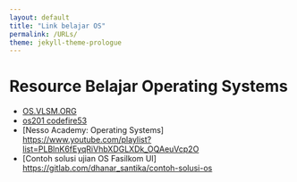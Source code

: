```yaml
---
layout: default
title: "Link belajar OS"
permalink: /URLs/
theme: jekyll-theme-prologue	
---
```



# Resource Belajar Operating Systems
- [OS.VLSM.ORG](https://os.vlsm.org/)
- [os201 codefire53](https://codefire53.github.io/os201/)
- [Nesso Academy: Operating Systems] https://www.youtube.com/playlist?list=PLBlnK6fEyqRiVhbXDGLXDk_OQAeuVcp2O
- [Contoh solusi ujian OS Fasilkom UI] https://gitlab.com/dhanar_santika/contoh-solusi-os
